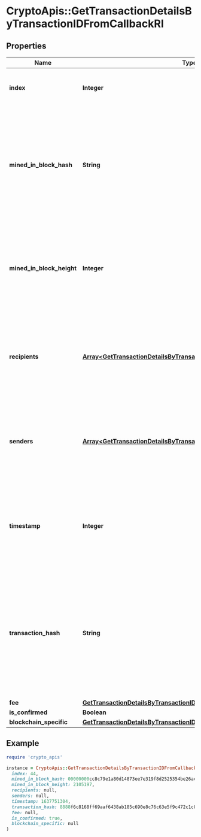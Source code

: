 # CryptoApis::GetTransactionDetailsByTransactionIDFromCallbackRI

## Properties

| Name | Type | Description | Notes |
| ---- | ---- | ----------- | ----- |
| **index** | **Integer** | Represents the index position of the transaction in the specific block. |  |
| **mined_in_block_hash** | **String** | Represents the hash of the block where this transaction was mined/confirmed for first time. The hash is defined as a cryptographic digital fingerprint made by hashing the block header twice through the SHA256 algorithm. |  |
| **mined_in_block_height** | **Integer** | Represents the hight of the block where this transaction was mined/confirmed for first time. The height is defined as the number of blocks in the blockchain preceding this specific block. |  |
| **recipients** | [**Array&lt;GetTransactionDetailsByTransactionIDFromCallbackRIRecipients&gt;**](GetTransactionDetailsByTransactionIDFromCallbackRIRecipients.md) | Represents a list of recipient addresses with the respective amounts. In account-based protocols like Ethereum there is only one address in this list. |  |
| **senders** | [**Array&lt;GetTransactionDetailsByTransactionIDFromCallbackRISenders&gt;**](GetTransactionDetailsByTransactionIDFromCallbackRISenders.md) | Represents a list of sender addresses with the respective amounts. In account-based protocols like Ethereum there is only one address in this list. |  |
| **timestamp** | **Integer** | Defines the exact date/time in Unix Timestamp when this transaction was mined, confirmed or first seen in Mempool, if it is unconfirmed. |  |
| **transaction_hash** | **String** | Represents the same as transactionId for account-based protocols like Ethereum, while it could be different in UTXO-based protocols like Bitcoin. E.g., in UTXO-based protocols hash is different from transactionId for SegWit transactions. |  |
| **fee** | [**GetTransactionDetailsByTransactionIDFromCallbackRIFee**](GetTransactionDetailsByTransactionIDFromCallbackRIFee.md) |  |  |
| **is_confirmed** | **Boolean** |  |  |
| **blockchain_specific** | [**GetTransactionDetailsByTransactionIDFromCallbackRIBS**](GetTransactionDetailsByTransactionIDFromCallbackRIBS.md) |  |  |

## Example

```ruby
require 'crypto_apis'

instance = CryptoApis::GetTransactionDetailsByTransactionIDFromCallbackRI.new(
  index: 44,
  mined_in_block_hash: 00000000cc8c79e1a80d14873ee7e319f8d2525354be26ace50796444a1e0764,
  mined_in_block_height: 2105197,
  recipients: null,
  senders: null,
  timestamp: 1637751304,
  transaction_hash: 8888f6c8168ff69aaf6438ab185c690e8c76c63e5f9c472c1c86f08406ea74f2,
  fee: null,
  is_confirmed: true,
  blockchain_specific: null
)
```

